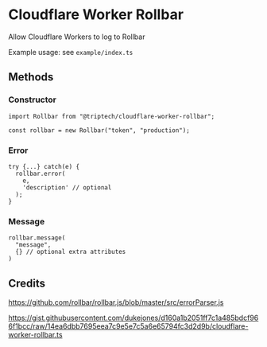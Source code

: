 # Cloudflare Worker Rollbar

Allow Cloudflare Workers to log to Rollbar

Example usage: see `example/index.ts`

## Methods

### Constructor

```
import Rollbar from "@triptech/cloudflare-worker-rollbar";

const rollbar = new Rollbar("token", "production");
```

### Error

```
try {...} catch(e) {
  rollbar.error(
    e, 
    'description' // optional
  );
}
```

### Message

```
rollbar.message(
  "message",
  {} // optional extra attributes
)
```

## Credits

https://github.com/rollbar/rollbar.js/blob/master/src/errorParser.js

https://gist.githubusercontent.com/dukejones/d160a1b2051ff7c1a485bdcf966f1bcc/raw/14ea6dbb7695eea7c9e5e7c5a6e65794fc3d2d9b/cloudflare-worker-rollbar.ts